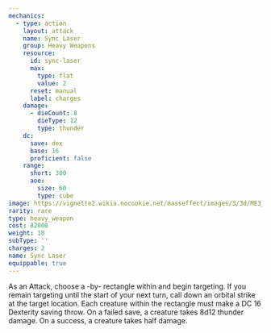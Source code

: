 ```yaml
---
mechanics:
  - type: action
    layout: attack
    name: Sync Laser
    group: Heavy Weapons
    resource:
      id: sync-laser
      max:
        type: flat
        value: 2
      reset: manual
      label: charges
    damage:
      - dieCount: 8
        dieType: 12
        type: thunder
    dc:
      save: dex
      base: 16
      proficient: false
    range:
      short: 300
      aoe:
        size: 60
        type: cube
image: https://vignette2.wikia.nocookie.net/masseffect/images/3/3d/ME3_Sync_Laser_Heavy_Weapon.png/revision/latest?cb=20120317195655
rarity: rare
type: heavy_weapon
cost: 82000
weight: 18
subType: ''
charges: 2
name: Sync Laser
equippable: true
---
```

As an Attack, choose a <me-distance length="30" adj num-only />-by-<me-distance length="60" adj /> rectangle within
<me-distance length="300" /> and begin targeting. If you remain targeting until the start of your next turn, call down
an orbital strike at the target location. Each creature within the rectangle must make a DC 16 Dexterity saving throw.
On a failed save, a creature takes 8d12 thunder damage. On a success, a creature takes half damage.
